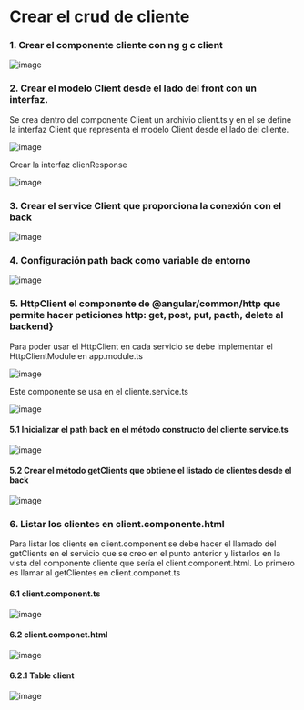 # Crear el crud de cliente

### 1. Crear el componente cliente con ng g c client

![image](https://user-images.githubusercontent.com/31961588/201538124-aea040dd-f747-489b-88ab-a43ae4c90cfb.png)


### 2. Crear el modelo Client desde el lado del front con un interfaz. 

Se crea dentro del componente Client un archivio client.ts y en el se define la interfaz Client que representa el modelo Client desde el lado del cliente. 

![image](https://user-images.githubusercontent.com/31961588/201538290-3f8afca3-8b4c-452a-a10d-30c8b6f52659.png)

Crear la interfaz clienResponse

![image](https://user-images.githubusercontent.com/31961588/201545971-9dc1000e-bc27-4115-b06d-459a143e3f95.png)


### 3. Crear el service Client  que proporciona la conexión con el back

![image](https://user-images.githubusercontent.com/31961588/201538618-6639bb67-1a1b-4790-81b1-8eba3bd48228.png)

### 4. Configuración path back como variable de entorno

![image](https://user-images.githubusercontent.com/31961588/201538691-3c7a97c3-bf02-41c7-8871-49e9bb5a43e1.png)

### 5. HttpClient el componente de @angular/common/http que permite hacer peticiones http: get, post, put, pacth, delete al backend}

Para poder usar el HttpClient en cada servicio se debe implementar el HttpClientModule en app.module.ts

![image](https://user-images.githubusercontent.com/31961588/201544374-7908f717-2c94-4abb-af4f-edcf4e826ea4.png)


Este componente se usa en el cliente.service.ts

![image](https://user-images.githubusercontent.com/31961588/201538828-d8cf1284-4d24-454c-9e8b-a2a306eb3a76.png)

#### 5.1 Inicializar el path back en el método constructo del cliente.service.ts

![image](https://user-images.githubusercontent.com/31961588/201538991-23ef9e51-d890-470b-96fe-383a69d458b3.png)

#### 5.2 Crear el método getClients que obtiene el listado de clientes desde el back

![image](https://user-images.githubusercontent.com/31961588/201546148-099b1458-13a7-4758-9774-4637c2f13f53.png)


### 6. Listar los clientes en client.componente.html 

Para listar los clients en client.component se debe hacer el llamado del getClients en el servicio que se creo en el punto anterior y listarlos en la vista del componente cliente que sería el client.component.html. Lo primero es llamar al getClientes en client.componet.ts

#### 6.1 client.component.ts


![image](https://user-images.githubusercontent.com/31961588/201546309-b637f868-094c-48da-b77c-d598ec81caf6.png)


#### 6.2 client.componet.html

![image](https://user-images.githubusercontent.com/31961588/201543449-25cf1bce-7670-49b0-bb9f-e184fdbd3f7f.png)


#### 6.2.1 Table client

![image](https://user-images.githubusercontent.com/31961588/201543425-5c89fa39-cff8-4b2f-b7b3-a886068f3282.png)


